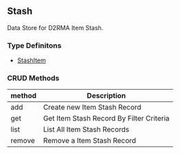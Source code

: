 ## Stash
Data Store for D2RMA Item Stash.

### Type Definitons
- [StashItem](./types/StashItem.ts)

### CRUD Methods
| method      | Description |
| ----------- | ----------- |
| add      | Create new Item Stash Record |
| get   | Get Item Stash Record By Filter Criteria |
| list   | List All Item Stash Records |
| remove   | Remove a Item Stash Record |
